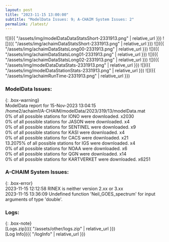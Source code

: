 ```yaml
---
layout: post
title: "2023-11-15 13:00:00"
subtitle: "ModelData Issues: 9; A-CHAIM System Issues: 2"
permalink: /latest/
---
```


![]({{ "/assets/img/modelDataDataStatsShort-2331913.png" | relative_url }})
![]({{ "/assets/img/achaimDataStatsShort-2331913.png" | relative_url }})
![]({{ "/assets/img/achaimDataStatsLong00-2331913.png" | relative_url }})
![]({{ "/assets/img/achaimDataStatsLong01-2331913.png" | relative_url }})
![]({{ "/assets/img/achaimDataStatsLong02-2331913.png" | relative_url }})
![]({{ "/assets/img/modelDataDataStats-2331913.png" | relative_url }})
![]({{ "/assets/img/modelDataStationStats-2331913.png" | relative_url }})
![]({{ "/assets/img/achaimRunTime-2331913.png" | relative_url }})


### ModelData Issues:  
  
{: .box-warning}  
 ModelData report for 15-Nov-2023 13:04:15   
 /home2/achaim1/A-CHAIM/modelData/2023/319/13/modelData.mat   
 0% of all possible stations for IONO were downloaded. x2030   
 0% of all possible stations for JASON were downloaded. x4   
 0% of all possible stations for SENTINEL were downloaded. x9   
 0% of all possible stations for KASI were downloaded. x4   
 0% of all possible stations for CACS were downloaded. x21   
 13.2075% of all possible stations for IGS were downloaded. x4   
 0% of all possible stations for NOAA were downloaded. x6   
 0% of all possible stations for QGN were downloaded. x14   
 0% of all possible stations for KARTVERKET were downloaded. x6251   
  
### A-CHAIM System Issues:  
  
{: .box-error}  
2023-11-15 12:12:58 RINEX is neither version 2.xx or 3.xx  
2023-11-15 13:36:09 Undefined function 'Neil_GOES_spectrum' for input arguments of type 'double'.  

### Logs:  
  
{: .box-note}  
[Logs.zip]({{ "/assets/other/logs.zip" | relative_url }})  
[Log Info]({{ "/logInfo" | relative_url }})  
